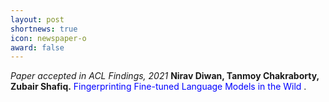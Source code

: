```yaml
---
layout: post
shortnews: true
icon: newspaper-o
award: false
---
```


<i>Paper accepted in ACL Findings, 2021 </i> <b> Nirav Diwan, Tanmoy Chakraborty, Zubair Shafiq.</b> <font color="blue"> Fingerprinting Fine-tuned Language Models in the Wild </font>.
